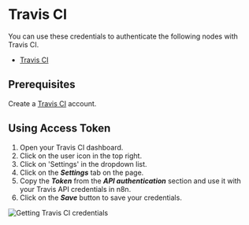 # Travis CI

You can use these credentials to authenticate the following nodes with Travis CI.
- [Travis CI](/workflow/integrations/nodes/workflow-nodes-base.travisCi/)

## Prerequisites

Create a [Travis CI](https://travis-ci.org/) account.

## Using Access Token

1. Open your Travis CI dashboard.
2. Click on the user icon in the top right.
3. Click on 'Settings' in the dropdown list.
4. Click on the ***Settings*** tab on the page.
5. Copy the ***Token*** from the ***API authentication*** section and use it with your Travis API credentials in n8n.
6. Click on the ***Save*** button to save your credentials.

![Getting Travis CI credentials](/_images/integrations/credentials/travisci/using-access-token.gif)
